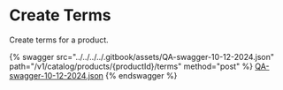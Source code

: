 # Create Terms

Create terms for a product.

{% swagger src="../../../../.gitbook/assets/QA-swagger-10-12-2024.json" path="/v1/catalog/products/{productId}/terms" method="post" %}
[QA-swagger-10-12-2024.json](../../../../.gitbook/assets/QA-swagger-10-12-2024.json)
{% endswagger %}
